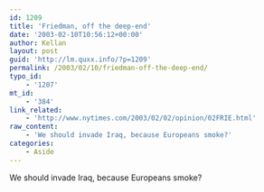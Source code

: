 ```yaml
---
id: 1209
title: 'Friedman, off the deep-end'
date: '2003-02-10T10:56:12+00:00'
author: Kellan
layout: post
guid: 'http://lm.quxx.info/?p=1209'
permalink: /2003/02/10/friedman-off-the-deep-end/
typo_id:
    - '1207'
mt_id:
    - '384'
link_related:
    - 'http://www.nytimes.com/2003/02/02/opinion/02FRIE.html'
raw_content:
    - 'We should invade Iraq, because Europeans smoke?'
categories:
    - Aside
---
```


We should invade Iraq, because Europeans smoke?